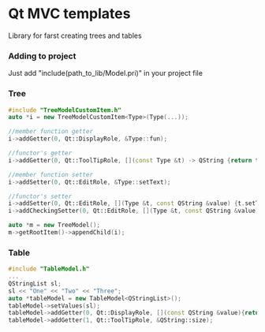 # Qt MVC templates
Library for farst creating trees and tables

### Adding to project
Just add "include(path_to_lib/Model.pri)" in your project file

### Tree

```c++
#include "TreeModelCustomItem.h"
auto *i = new TreeModelCustomItem<Type>(Type(...));

//member function getter
i->addGetter(0, Qt::DisplayRole, &Type::fun);

//functor's getter
i->addGetter(0, Qt::ToolTipRole, [](const Type &t) -> QString {return t.getTip();});

//member function setter
i->addSetter(0, Qt::EditRole, &Type::setText);

//functor's setter
i->addSetter(0, Qt::EditRole, [](Type &t, const QString &value) {t.setText(value);});
i->addCheckingSetter(0, Qt::EditRole, [](Type &t, const QString &value) -> bool {return t.setText(value);});

auto *m = new TreeModel();
m->getRootItem()->appendChild(i);
```

### Table

```c++
#include "TableModel.h"
...
QStringList sl;
sl << "One" << "Two" << "Three";
auto *tableModel = new TableModel<QStringList>();
tableModel->setValues(sl);
tableModel->addGetter(0, Qt::DisplayRole, [](const QString &value){return value;});
tableModel->addGetter(1, Qt::ToolTipRole, &QString::size);
```